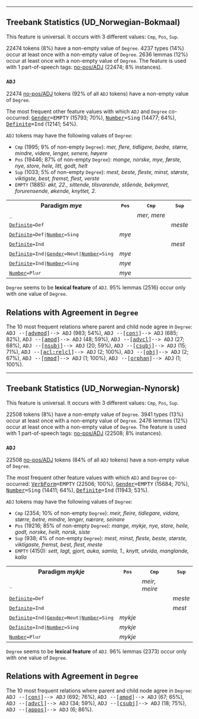 

--------------------------------------------------------------------------------

## Treebank Statistics (UD_Norwegian-Bokmaal)

This feature is universal.
It occurs with 3 different values: `Cmp`, `Pos`, `Sup`.

22474 tokens (8%) have a non-empty value of `Degree`.
4237 types (14%) occur at least once with a non-empty value of `Degree`.
2636 lemmas (12%) occur at least once with a non-empty value of `Degree`.
The feature is used with 1 part-of-speech tags: [no-pos/ADJ]() (22474; 8% instances).

### `ADJ`

22474 [no-pos/ADJ]() tokens (92% of all `ADJ` tokens) have a non-empty value of `Degree`.

The most frequent other feature values with which `ADJ` and `Degree` co-occurred: <tt><a href="Gender.html">Gender</a>=EMPTY</tt> (15793; 70%), <tt><a href="Number.html">Number</a>=Sing</tt> (14477; 64%), <tt><a href="Definite.html">Definite</a>=Ind</tt> (12141; 54%).

`ADJ` tokens may have the following values of `Degree`:

* `Cmp` (1995; 9% of non-empty `Degree`): <em>mer, flere, tidligere, bedre, større, mindre, videre, lenger, senere, høyere</em>
* `Pos` (19446; 87% of non-empty `Degree`): <em>mange, norske, mye, første, nye, store, hele, litt, godt, helt</em>
* `Sup` (1033; 5% of non-empty `Degree`): <em>mest, beste, fleste, minst, største, viktigste, best, fremst, flest, verste</em>
* `EMPTY` (1885): <em>økt, 22., sittende, tilsvarende, stående, bekymret, forurensende, økende, knyttet, 2.</em>

<table>
  <tr><th>Paradigm <i>mye</i></th><th><tt>Pos</tt></th><th><tt>Cmp</tt></th><th><tt>Sup</tt></th></tr>
  <tr><td><tt>_</tt></td><td></td><td><em>mer, mere</em></td><td></td></tr>
  <tr><td><tt><a href="Definite.html">Definite</a>=Def</tt></td><td></td><td></td><td><em>meste</em></td></tr>
  <tr><td><tt><a href="Definite.html">Definite</a>=Def|<a href="Number.html">Number</a>=Sing</tt></td><td><em>mye</em></td><td></td><td></td></tr>
  <tr><td><tt><a href="Definite.html">Definite</a>=Ind</tt></td><td></td><td></td><td><em>mest</em></td></tr>
  <tr><td><tt><a href="Definite.html">Definite</a>=Ind|<a href="Gender.html">Gender</a>=Neut|<a href="Number.html">Number</a>=Sing</tt></td><td><em>mye</em></td><td></td><td></td></tr>
  <tr><td><tt><a href="Definite.html">Definite</a>=Ind|<a href="Number.html">Number</a>=Sing</tt></td><td><em>mye</em></td><td></td><td></td></tr>
  <tr><td><tt><a href="Number.html">Number</a>=Plur</tt></td><td><em>mye</em></td><td></td><td></td></tr>
</table>

`Degree` seems to be **lexical feature** of `ADJ`. 95% lemmas (2516) occur only with one value of `Degree`.

## Relations with Agreement in `Degree`

The 10 most frequent relations where parent and child node agree in `Degree`:
<tt>ADJ --[<a href="../dep/advmod.html">advmod</a>]--> ADJ</tt> (983; 54%),
<tt>ADJ --[<a href="../dep/conj.html">conj</a>]--> ADJ</tt> (685; 82%),
<tt>ADJ --[<a href="../dep/amod.html">amod</a>]--> ADJ</tt> (48; 59%),
<tt>ADJ --[<a href="../dep/advcl.html">advcl</a>]--> ADJ</tt> (27; 68%),
<tt>ADJ --[<a href="../dep/nsubj.html">nsubj</a>]--> ADJ</tt> (20; 59%),
<tt>ADJ --[<a href="../dep/csubj.html">csubj</a>]--> ADJ</tt> (15; 71%),
<tt>ADJ --[<a href="../dep/acl:relcl.html">acl:relcl</a>]--> ADJ</tt> (2; 100%),
<tt>ADJ --[<a href="../dep/obj.html">obj</a>]--> ADJ</tt> (2; 67%),
<tt>ADJ --[<a href="../dep/nmod.html">nmod</a>]--> ADJ</tt> (1; 100%),
<tt>ADJ --[<a href="../dep/orphan.html">orphan</a>]--> ADJ</tt> (1; 100%).



--------------------------------------------------------------------------------

## Treebank Statistics (UD_Norwegian-Nynorsk)

This feature is universal.
It occurs with 3 different values: `Cmp`, `Pos`, `Sup`.

22508 tokens (8%) have a non-empty value of `Degree`.
3941 types (13%) occur at least once with a non-empty value of `Degree`.
2476 lemmas (12%) occur at least once with a non-empty value of `Degree`.
The feature is used with 1 part-of-speech tags: [no-pos/ADJ]() (22508; 8% instances).

### `ADJ`

22508 [no-pos/ADJ]() tokens (84% of all `ADJ` tokens) have a non-empty value of `Degree`.

The most frequent other feature values with which `ADJ` and `Degree` co-occurred: <tt><a href="VerbForm.html">VerbForm</a>=EMPTY</tt> (22506; 100%), <tt><a href="Gender.html">Gender</a>=EMPTY</tt> (15684; 70%), <tt><a href="Number.html">Number</a>=Sing</tt> (14411; 64%), <tt><a href="Definite.html">Definite</a>=Ind</tt> (11943; 53%).

`ADJ` tokens may have the following values of `Degree`:

* `Cmp` (2354; 10% of non-empty `Degree`): <em>meir, fleire, tidlegare, vidare, større, betre, mindre, lenger, nærare, seinare</em>
* `Pos` (19216; 85% of non-empty `Degree`): <em>mange, mykje, nye, store, heile, godt, norske, heilt, norsk, siste</em>
* `Sup` (938; 4% of non-empty `Degree`): <em>mest, minst, fleste, beste, største, viktigaste, fremst, best, flest, meste</em>
* `EMPTY` (4150): <em>sett, lagt, gjort, auka, samla, 1., knytt, utvida, manglande, kalla</em>

<table>
  <tr><th>Paradigm <i>mykje</i></th><th><tt>Pos</tt></th><th><tt>Cmp</tt></th><th><tt>Sup</tt></th></tr>
  <tr><td><tt>_</tt></td><td></td><td><em>meir, meire</em></td><td></td></tr>
  <tr><td><tt><a href="Definite.html">Definite</a>=Def</tt></td><td></td><td></td><td><em>meste</em></td></tr>
  <tr><td><tt><a href="Definite.html">Definite</a>=Ind</tt></td><td></td><td></td><td><em>mest</em></td></tr>
  <tr><td><tt><a href="Definite.html">Definite</a>=Ind|<a href="Gender.html">Gender</a>=Neut|<a href="Number.html">Number</a>=Sing</tt></td><td><em>mykje</em></td><td></td><td></td></tr>
  <tr><td><tt><a href="Definite.html">Definite</a>=Ind|<a href="Number.html">Number</a>=Sing</tt></td><td><em>mykje</em></td><td></td><td></td></tr>
  <tr><td><tt><a href="Number.html">Number</a>=Plur</tt></td><td><em>mykje</em></td><td></td><td></td></tr>
</table>

`Degree` seems to be **lexical feature** of `ADJ`. 96% lemmas (2373) occur only with one value of `Degree`.

## Relations with Agreement in `Degree`

The 10 most frequent relations where parent and child node agree in `Degree`:
<tt>ADJ --[<a href="../dep/conj.html">conj</a>]--> ADJ</tt> (692; 76%),
<tt>ADJ --[<a href="../dep/amod.html">amod</a>]--> ADJ</tt> (67; 65%),
<tt>ADJ --[<a href="../dep/advcl.html">advcl</a>]--> ADJ</tt> (34; 59%),
<tt>ADJ --[<a href="../dep/csubj.html">csubj</a>]--> ADJ</tt> (18; 75%),
<tt>ADJ --[<a href="../dep/appos.html">appos</a>]--> ADJ</tt> (6; 86%).

